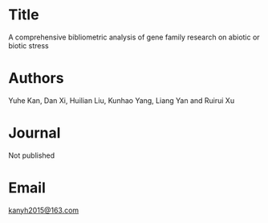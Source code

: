 # Title
A comprehensive bibliometric analysis of gene family research on abiotic or biotic stress

# Authors
Yuhe Kan, Dan Xi, Huilian Liu, Kunhao Yang, Liang Yan and Ruirui Xu

# Journal
Not published

# Email
kanyh2015@163.com
